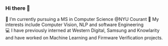 ### Hi there 👋

🔭 I’m currently pursuing a MS in Computer Science @NYU Courant
🌱 My interests include Computer Vision, NLP and software Engineering  
:computer: I have previously interned at Western Digital, Samsung and Knowlarity and have worked on Machine Learning and Firmware Verification projects.

